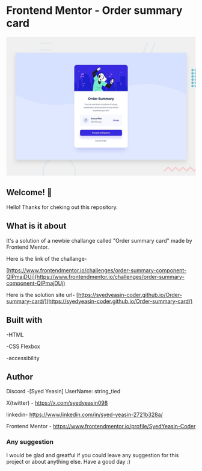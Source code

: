 # Frontend Mentor - Order summary card

![Design preview for the Order summary card coding challenge](preview.jpg)


## Welcome! 👋

Hello! Thanks for cheking out this repository.

## What is it about

It's a solution of a newbie challange called "Order summary card" made by Frontend Mentor.

Here is the link of the challange-

[https://www.frontendmentor.io/challenges/order-summary-component-QlPmajDUj](https://www.frontendmentor.io/challenges/order-summary-component-QlPmajDUj)

Here is the solution site url-
[https://syedyeasin-coder.github.io/Order-summary-card/](https://syedyeasin-coder.github.io/Order-summary-card/)

## Built with

-HTML

-CSS Flexbox

-accessibility

## Author

Discord -[Syed Yeasin] UserName: string_tied

X(twitter) - https://x.com/syedyeasin098

linkedin- https://www.linkedin.com/in/syed-yeasin-2721b328a/

Frontend Mentor - https://www.frontendmentor.io/profile/SyedYeasin-Coder

### Any suggestion

I would be glad and greatful if you could leave any suggestion for this project or about anything else. Have a good day :)
